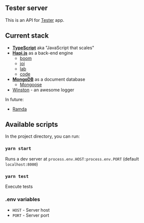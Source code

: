 ## Tester server

This is an API for [Tester](https://github.com/TngSam/tester) app.

## Current stack

* [**TypeScript**](https://github.com/Microsoft/TypeScript) aka "JavaScript that scales"
* [**Hapi.js**](https://github.com/hapijs/hapi) as a back-end engine
	* [boom](https://github.com/hapijs/boom)
	* [joi](https://github.com/hapijs/joi)
	* [lab](https://github.com/hapijs/lab)
	* [code](https://github.com/hapijs/code)
* [**MongoDB**](https://github.com/mongodb/mongo) as a document database
	* [Mongoose](https://github.com/Automattic/mongoose)
* [Winston](https://github.com/winstonjs/winston)	- an awesome logger

In future:
* [Ramda](https://github.com/ramda/ramda)

## Available scripts

In the project directory, you can run:
### `yarn start`
Runs a dev server at `process.env.HOST:process.env.PORT` (default `localhost:8000`)
### `yarn test`
Execute tests

### .env variables
* `HOST` - Server host
* `PORT` - Server port